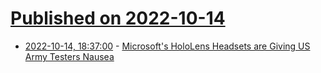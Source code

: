 # [Published on 2022-10-14](index.md)

* [2022-10-14, 18:37:00](https://soylentnews.org/article.pl?sid=22/10/13/1728244&from=rss) - [Microsoft's HoloLens Headsets are Giving US Army Testers Nausea](https://soylentnews.org/article.pl?sid=22/10/13/1728244&from=rss)

